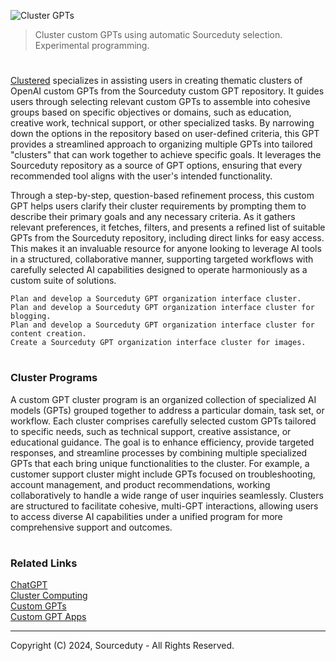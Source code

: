 ![Cluster GPTs](https://github.com/user-attachments/assets/d6ce6b2c-4307-46f7-b8d2-b2f129ce398c)

> Cluster custom GPTs using automatic Sourceduty selection. Experimental programming.
#

[Clustered](https://chatgpt.com/g/g-oiB0KPuBF-clustered) specializes in assisting users in creating thematic clusters of OpenAI custom GPTs from the Sourceduty custom GPT repository. It guides users through selecting relevant custom GPTs to assemble into cohesive groups based on specific objectives or domains, such as education, creative work, technical support, or other specialized tasks. By narrowing down the options in the repository based on user-defined criteria, this GPT provides a streamlined approach to organizing multiple GPTs into tailored "clusters" that can work together to achieve specific goals. It leverages the Sourceduty repository as a source of GPT options, ensuring that every recommended tool aligns with the user's intended functionality.

Through a step-by-step, question-based refinement process, this custom GPT helps users clarify their cluster requirements by prompting them to describe their primary goals and any necessary criteria. As it gathers relevant preferences, it fetches, filters, and presents a refined list of suitable GPTs from the Sourceduty repository, including direct links for easy access. This makes it an invaluable resource for anyone looking to leverage AI tools in a structured, collaborative manner, supporting targeted workflows with carefully selected AI capabilities designed to operate harmoniously as a custom suite of solutions.

```
Plan and develop a Sourceduty GPT organization interface cluster.
Plan and develop a Sourceduty GPT organization interface cluster for blogging.
Plan and develop a Sourceduty GPT organization interface cluster for content creation.
Create a Sourceduty GPT organization interface cluster for images.
```

#
### Cluster Programs

A custom GPT cluster program is an organized collection of specialized AI models (GPTs) grouped together to address a particular domain, task set, or workflow. Each cluster comprises carefully selected custom GPTs tailored to specific needs, such as technical support, creative assistance, or educational guidance. The goal is to enhance efficiency, provide targeted responses, and streamline processes by combining multiple specialized GPTs that each bring unique functionalities to the cluster. For example, a customer support cluster might include GPTs focused on troubleshooting, account management, and product recommendations, working collaboratively to handle a wide range of user inquiries seamlessly. Clusters are structured to facilitate cohesive, multi-GPT interactions, allowing users to access diverse AI capabilities under a unified program for more comprehensive support and outcomes.

#
### Related Links

[ChatGPT](https://github.com/sourceduty/ChatGPT)
<br>
[Cluster Computing](https://github.com/sourceduty/Cluster_Computing)
<br>
[Custom GPTs](https://github.com/sourceduty/Custom_GPTs)
<br>
[Custom GPT Apps](https://github.com/sourceduty/Custom_GPT_Apps)

***
Copyright (C) 2024, Sourceduty - All Rights Reserved.
